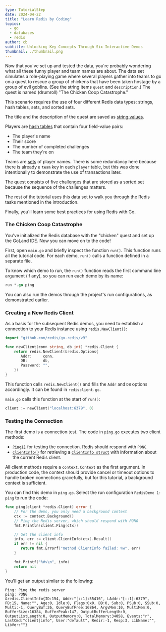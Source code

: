 ```yaml
---
type: TutorialStep
date: 2024-04-22
title: "Learn Redis by Coding"
topics:
  - go
  - databases
  - redis
author: cb
subtitle: Unlocking Key Concepts Through Six Interactive Demos
thumbnail: ./thumbnail.png
---
```


Now that you've set up and tested the data, you're probably wondering what all these funny player and team names are about. The data set simulates a role-playing game where several players gather into teams to go on a quest to rescue a group of chickens that have been taken hostage by a group of evil goblins. (See the string items `quest` and `description`.) The quest is named (drumroll) "The Chicken Coop Catastrophe."

This scenario requires the use of four different Redis data types: strings, hash tables, sets, and sorted sets.

The title and the description of the quest are saved as [string values](https://redis.io/docs/data-types/strings/).

Players are [hash tables](https://redis.io/docs/data-types/hashes/) that contain four field-value pairs:

- The player's name
- Their score
- The number of completed challenges
- The team they're on

Teams are [sets](https://redis.io/docs/data-types/sets/) of player names. There is some redundancy here because there is already a `team` key in each `player` table, but this was done intentionally to demonstrate the use of transactions later.

The quest consists of five challenges that are stored as a [sorted set](https://redis.io/docs/data-types/sorted-sets/) because the sequence of the challenges matters.

The rest of the tutorial uses this data set to walk you through the Redis tasks mentioned in the introduction.

Finally, you'll learn some best practices for using Redis with Go.

### The Chicken Coop Catastrophe

You've initialized the Redis database with the "chicken" quest and set up the GoLand IDE. Now you can move on to the code!

First, open `main.go` and briefly inspect the function `run()`. This function runs all the tutorial code. For each demo, `run()` calls a function defined in a separate file.

To know which demo to run, the `run()` function reads the first command line argument (if any), so you can run each demo by its name:

```go
run *.go ping
```

You can also run the demos through the project's run configurations, as demonstrated earlier.

### Creating a New Redis Client

As a basis for the subsequent Redis demos, you need to establish a connection to your Redis instance using `redis.NewClient()`:

```go
import "github.com/redis/go-redis/v9"

func newClient(conn string, db int) *redis.Client {
    return redis.NewClient(&redis.Options{
       Addr:     conn,
       DB:       db,
       Password: "",
    })
}
```

This function calls `redis.NewClient()` and fills the `Addr` and `DB` options accordingly. It can be found in `redisclient.go`.

`main.go` calls this function at the start of `run()`:

```go
client := newClient("localhost:6379", 0)
```

### Testing the Connection

The first demo is a connection test. The code in `ping.go` executes two client methods:

- [`Ping()`](https://pkg.go.dev/github.com/redis/go-redis/v9#Client.Ping) for testing the connection. Redis should respond with `PONG`.
- [`ClientInfo()`](https://pkg.go.dev/github.com/redis/go-redis/v9#Client.ClientInfo) for retrieving a [`ClientInfo struct`](https://pkg.go.dev/github.com/redis/go-redis/v9#ClientInfo) with information about the current Redis client.

All client methods require a `context.Context` as the first argument. In production code, the context should provide cancel or timeout options to handle broken connections gracefully, but for this tutorial, a background context is sufficient.

You can find this demo in `ping.go`. Select the run configuration `RedisDemo 1: ping` to run the code:

```go
func ping(client *redis.Client) error {
    // For the demo, you only need a background context
    ctx := context.Background()
    // Ping the Redis server, which should respond with PONG
    fmt.Println(client.Ping(ctx))

    // Get the client info
    info, err := client.ClientInfo(ctx).Result()
    if err != nil {
       return fmt.Errorf("method ClientInfo failed: %w", err)
    }

    fmt.Printf("%#v\n", info)
    return nil
}
```

You'll get an output similar to the following:

```
Ping: Ping the redis server
ping: PONG
&redis.ClientInfo{ID:154, Addr:"[::1]:55416", LAddr:"[::1]:6379", FD:15, Name:"", Age:0, Idle:0, Flags:0x0, DB:0, Sub:0, PSub:0, SSub:0, Multi:-1, QueryBuf:26, QueryBufFree:16864, ArgvMem:10, MultiMem:0, BufferSize:16384, BufferPeak:147, OutputBufferLength:0, OutputListLength:0, OutputMemory:0, TotalMemory:34058, Events:"r", LastCmd:"client|info", User:"default", Redir:-1, Resp:3, LibName:"", LibVer:""}
```

